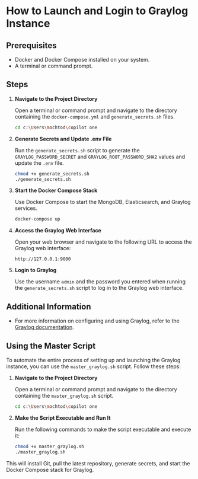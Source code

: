 # How to Launch and Login to Graylog Instance

## Prerequisites
- Docker and Docker Compose installed on your system.
- A terminal or command prompt.

## Steps

1. **Navigate to the Project Directory**

   Open a terminal or command prompt and navigate to the directory containing the `docker-compose.yml` and `generate_secrets.sh` files.

   ```sh
   cd c:\Users\mochtod\copilot one
   ```

2. **Generate Secrets and Update .env File**

   Run the `generate_secrets.sh` script to generate the `GRAYLOG_PASSWORD_SECRET` and `GRAYLOG_ROOT_PASSWORD_SHA2` values and update the `.env` file.

   ```sh
   chmod +x generate_secrets.sh
   ./generate_secrets.sh
   ```

3. **Start the Docker Compose Stack**

   Use Docker Compose to start the MongoDB, Elasticsearch, and Graylog services.

   ```sh
   docker-compose up
   ```

4. **Access the Graylog Web Interface**

   Open your web browser and navigate to the following URL to access the Graylog web interface:

   ```
   http://127.0.0.1:9000
   ```

5. **Login to Graylog**

   Use the username `admin` and the password you entered when running the `generate_secrets.sh` script to log in to the Graylog web interface.

## Additional Information

- For more information on configuring and using Graylog, refer to the [Graylog documentation](https://go2docs.graylog.org/current/downloading_and_installing_graylog/docker_installation.html).

## Using the Master Script

To automate the entire process of setting up and launching the Graylog instance, you can use the `master_graylog.sh` script. Follow these steps:

1. **Navigate to the Project Directory**

   Open a terminal or command prompt and navigate to the directory containing the `master_graylog.sh` script.

   ```sh
   cd c:\Users\mochtod\copilot one
   ```

2. **Make the Script Executable and Run It**

   Run the following commands to make the script executable and execute it:

   ```sh
   chmod +x master_graylog.sh
   ./master_graylog.sh
   ```

This will install Git, pull the latest repository, generate secrets, and start the Docker Compose stack for Graylog.
